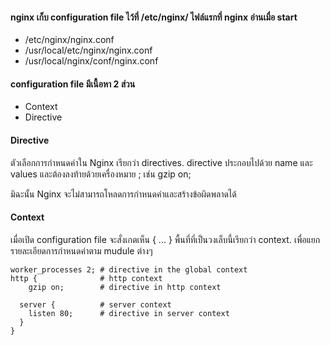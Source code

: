 
#### nginx เก็บ configuration file ไว้ที่ /etc/nginx/ ไฟล์แรกที่ nginx อ่านเมื่อ start

- /etc/nginx/nginx.conf
- /usr/local/etc/nginx/nginx.conf  
- /usr/local/nginx/conf/nginx.conf  

#### configuration file มีเนื้อหา 2 ส่วน

- Context
- Directive

#### Directive

ตัวเลือกการกำหนดค่าใน Nginx เรียกว่า directives. directive ประกอบไปด้วย name และ values และต้องลงท้ายด้วยเครื่องหมาย ; เช่น gzip on;  

มิฉะนั้น Nginx จะไม่สามารถโหลดการกำหนดค่าและสร้างข้อผิดพลาดได้


#### Context

เมื่อเปิด configuration file จะสั่งเกตเห็น { ... } พื้นที่ที่เป็นวงเล็บนี้เรียกว่า context. เพื่อแยกรายละเอียดการกำหนดค่าตาม mudule ต่างๆ

    worker_processes 2; # directive in the global context  
    http {              # http context  
        gzip on;        # directive in http context  

      server {          # server context  
        listen 80;      # directive in server context  
      }  
    }  

